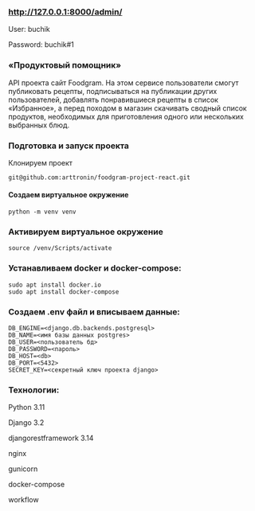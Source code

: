 ### http://127.0.0.1:8000/admin/

User: buchik

Password: buchik#1

### «Продуктовый помощник»

API проекта сайт Foodgram. На этом сервисе пользователи смогут публиковать рецепты, подписываться на публикации других пользователей, добавлять понравившиеся рецепты в список «Избранное», а перед походом в магазин скачивать сводный список продуктов, необходимых для приготовления одного или нескольких выбранных блюд.

### Подготовка и запуск проекта
Клонируем проект 
```
git@github.com:arttronin/foodgram-project-react.git
```
#### Создаем виртуальное окружение
```
python -m venv venv 
```
### Активируем виртуальное окружение
```
source /venv/Scripts/activate 
```
### Устанавливаем docker и docker-compose:
```
sudo apt install docker.io
sudo apt install docker-compose
```
### Cоздаем .env файл и вписываем данные:
```
DB_ENGINE=<django.db.backends.postgresql>
DB_NAME=<имя базы данных postgres>
DB_USER=<пользователь бд>
DB_PASSWORD=<пароль>
DB_HOST=<db>
DB_PORT=<5432>
SECRET_KEY=<секретный ключ проекта django>
```

### Технологии:
Python 3.11

Django 3.2

djangorestframework 3.14

nginx

gunicorn

docker-compose

workflow

